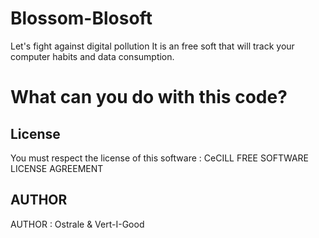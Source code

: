 # Blossom-Blosoft
Let's fight against digital pollution It is an free soft that will track your computer habits and data consumption.

# What can you do with this code?
## License
You must respect the license of this software :
CeCILL FREE SOFTWARE LICENSE AGREEMENT
## AUTHOR
AUTHOR : Ostrale & Vert-I-Good